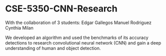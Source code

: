 # CSE-5350-CNN-Research
With the collaboration of 3 students:
Edgar Gallegos
Manuel Rodriguez
Cynthia Milan

We developed an algorithm and used the benchmarks of its accuracy detections to research convolutional neural network (CNN) and gain a deep understanding of human and object detection.
